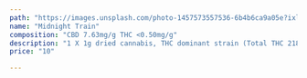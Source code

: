 ```yaml
---
path: "https://images.unsplash.com/photo-1457573557536-6b4b6ca9a05e?ixlib=rb-1.2.1&ixid=MnwxMjA3fDB8MHxwaG90by1wYWdlfHx8fGVufDB8fHx8&auto=format&fit=crop&w=1770&q=80"
name: "Midnight Train"
composition: "CBD 7.63mg/g THC <0.50mg/g"
description: "1 X 1g dried cannabis, THC dominant strain (Total THC 218.90mg/g/THC total 218,90mg/g)"
price: "10"

---
```

